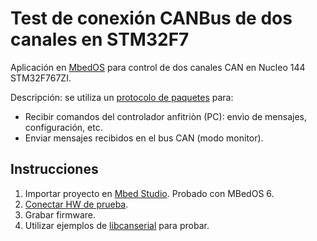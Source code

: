 Test de conexión CANBus de dos canales en STM32F7
=========================================

Aplicación en [MbedOS](https://os.mbed.com/mbed-os/) para control de dos canales CAN en Nucleo 144 STM32F767ZI.

Descripción: se utiliza un [protocolo de paquetes](../../doc/protocol.md) para:

- Recibir comandos del controlador anfitriòn (PC): envìo de mensajes, configuración, etc.
- Enviar mensajes recibidos en el bus CAN (modo monitor).

Instrucciones
-------------

1. Importar proyecto en [Mbed Studio](https://os.mbed.com/studio/). Probado con MBedOS 6.
2. [Conectar HW de prueba](../../doc/hw_setup.md).
3. Grabar firmware.
4. Utilizar ejemplos de [libcanserial](../../host/libcanserial) para probar.
